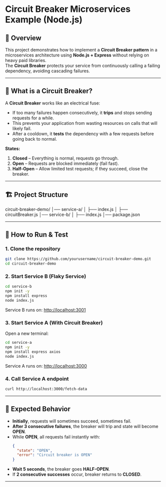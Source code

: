 # Circuit Breaker Microservices Example (Node.js)

## 📌 Overview

This project demonstrates how to implement a **Circuit Breaker pattern** in a microservices architecture using **Node.js + Express** without relying on heavy paid libraries.  
The **Circuit Breaker** protects your service from continuously calling a failing dependency, avoiding cascading failures.

---

## 🧠 What is a Circuit Breaker?

A **Circuit Breaker** works like an electrical fuse:

- If too many failures happen consecutively, it **trips** and stops sending requests for a while.
- This prevents your application from wasting resources on calls that will likely fail.
- After a cooldown, it **tests** the dependency with a few requests before going back to normal.

**States:**

1. **Closed** – Everything is normal, requests go through.
2. **Open** – Requests are blocked immediately (fail fast).
3. **Half-Open** – Allow limited test requests; if they succeed, close the breaker.

---

## 🏗 Project Structure

circuit-breaker-demo/
│── service-a/
│ ├── index.js
│ ├── circuitBreaker.js
│── service-b/
│ ├── index.js
│── package.json

---

## 🚀 How to Run & Test

### 1. Clone the repository

```sh
git clone https://github.com/yourusername/circuit-breaker-demo.git
cd circuit-breaker-demo
```

### 2. Start Service B (Flaky Service)

```sh
cd service-b
npm init -y
npm install express
node index.js
```

Service B runs on: [http://localhost:3001](http://localhost:3001)

### 3. Start Service A (With Circuit Breaker)

Open a new terminal:

```sh
cd service-a
npm init -y
npm install express axios
node index.js
```

Service A runs on: [http://localhost:3000](http://localhost:3000)

### 4. Call Service A endpoint

```sh
curl http://localhost:3000/fetch-data
```

---

## 🧪 Expected Behavior

- **Initially**, requests will sometimes succeed, sometimes fail.
- **After 3 consecutive failures**, the breaker will trip and state will become **OPEN**.
- While **OPEN**, all requests fail instantly with:
  ```json
  {
    "state": "OPEN",
    "error": "Circuit breaker is OPEN"
  }
  ```
- **Wait 5 seconds**, the breaker goes **HALF-OPEN**.
- If **2 consecutive successes** occur, breaker returns to **CLOSED**.

---
